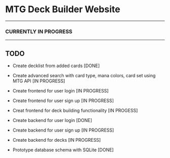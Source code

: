 # MTG Deck Builder Website

---

### CURRENTLY IN PROGRESS

---

## TODO

- Create decklist from added cards [DONE]

- Create advanced search with card type, mana colors, card set using MTG API [IN PROGRESS]

- Create frontend for user login [IN PROGRESS]

- Create frontend for user sign up [IN PROGRESS]

- Creat frontend for deck building functionality [IN PROGESS]

- Create backend for user login [DONE]

- Create backend for user sign up [IN PROGRESS]

- Create backend for decks [IN PROGRESS]

- Prototype database schema with SQLite [DONE]
